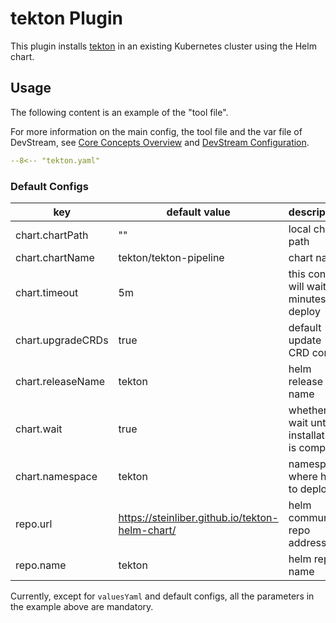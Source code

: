 # tekton Plugin
This plugin installs [tekton](https://tekton.dev/) in an existing Kubernetes cluster using the Helm chart.

## Usage

The following content is an example of the "tool file".

For more information on the main config, the tool file and the var file of DevStream, see [Core Concepts Overview](../core-concepts/core-concepts.md#1-config) and [DevStream Configuration](../core-concepts/config.md).

```yaml
--8<-- "tekton.yaml"
```

### Default Configs

| key                | default value                                   | description                                        |
| ----               | ----                                            | ----                                               |
| chart.chartPath    | ""                                              | local chart path                                   |
| chart.chartName    | tekton/tekton-pipeline                          | chart name                                         |
| chart.timeout      | 5m                                              | this config will wait 5 minutes to deploy          |
| chart.upgradeCRDs  | true                                            | default update CRD config                          |
| chart.releaseName  | tekton                                          | helm release name                                  |
| chart.wait         | true                                            | whether to wait until installation is complete     |
| chart.namespace    | tekton                                          | namespace where helm to deploy                     |
| repo.url           | https://steinliber.github.io/tekton-helm-chart/ | helm community repo address                        |
| repo.name          | tekton                                          | helm repo name                                     |


Currently, except for `valuesYaml` and default configs, all the parameters in the example above are mandatory.
